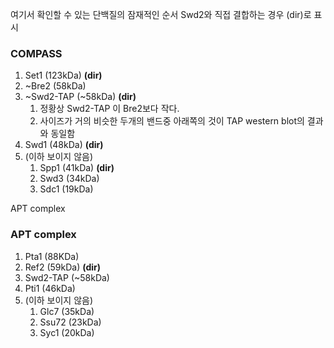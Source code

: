 
여기서 확인할 수 있는 단백질의 잠재적인 순서
Swd2와 직접 결합하는 경우 (dir)로 표시

### COMPASS

1. Set1 (123kDa) **(dir)**
2. ~Bre2 (58kDa)
3. ~Swd2-TAP (~58kDa) **(dir)**
	1. 정황상 Swd2-TAP 이 Bre2보다 작다.
	2. 사이즈가 거의 비슷한 두개의 밴드중 아래쪽의 것이 TAP western blot의 결과와 동일함
4. Swd1 (48kDa) **(dir)**
5. (이하 보이지 않음)
	1. Spp1 (41kDa) **(dir)**
	2. Swd3 (34kDa)
	3. Sdc1 (19kDa)

APT complex

### APT complex

1. Pta1 (88KDa)
2. Ref2 (59kDa) **(dir)**
3. Swd2-TAP (~58kDa)
4. Pti1 (46kDa)
5. (이하 보이지 않음)
	1. Glc7 (35kDa)
	2. Ssu72 (23kDa)
	3. Syc1 (20kDa)